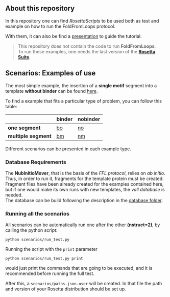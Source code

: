 ## About this repository

In this repository one can find _RosettaScripts_ to be used both as test and example on how to run the FoldFromLoops protocol.  

With them, it can also be find a [presentation](presentation) to guide the tutorial.

>This repository does not contain the code to run __FoldFromLoops__.  
>To run these examples, one needs the last version of the __[Rosetta Suite](https://www.rosettacommons.org/software)__.

## Scenarios: Examples of use

The most simple example, the insertion of a __single motif__ segment into a template __without binder__ can be found [here](scenarios/nobinder/onesegment).

To find a example that fits a particular type of problem, you can follow this table:


||__binder__|__nobinder__|
|-|-|-|
|__one segment__|[bo](scenarios/binder/onesegment)|[no](scenarios/nobinder/onesegment)|
|__multiple segment__|[bm](scenarios/binder/multisegment)|[nm](scenarios/nobinder/multisegment)|

Different scenarios can be presented in each example type.

### Database Requirements

The __NubInitioMover__, that is the basis of the _FFL protocol_, relies on _ab initio_. Thus, in order to run it, fragments for the template protein must be created. Fragment files have been already created for the examples contained here, but if one would make its own runs with new templates, the _vall database_ is needed.  
The database can be build following the description in the [database folder](database).

### Running all the scenarios

All scenarios can be automatically run one after the other __(nstruct=2)__, by calling the python script:
```
python scenarios/run_test.py
```
Running the script with the `print` parameter
```
python scenarios/run_test.py print
```
would just print the commands that are going to be executed, and it is recommended before running the full test.  

After this, a `scenarios/paths.json.user` will be created. In that file the path and version of your Rosetta distribution should be set up.
